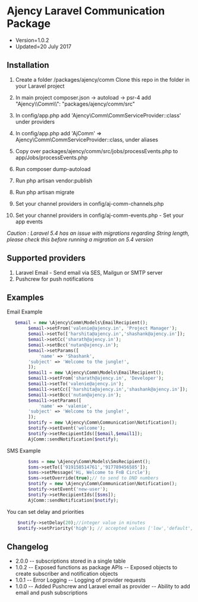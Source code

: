 # Ajency Laravel Communication Package

- Version=1.0.2
- Updated=20 July 2017

## Installation

1. Create a folder /packages/ajency/comm Clone this repo in the folder in your Laravel project

2. In main project composer.json -> autoload -> psr-4 add "Ajency\\\\Comm\\\\": "packages/ajency/comm/src"

3. In config/app.php add 'Ajency\\Comm\\CommServiceProvider::class' under providers

4. In config/app.php add 'AjComm' => Ajency\\Comm\\CommServiceProvider::class, under aliases

5. Copy over packages/ajency/comm/src/jobs/processEvents.php to app/Jobs/processEvents.php

5. Run composer dump-autoload

6. Run php artisan vendor:publish

7. Run php artisan migrate

8. Set your channel providers in config/aj-comm-channels.php

9. Set your channel providers in config/aj-comm-events.php - Set your app events

*Caution : Laravel 5.4 has an issue with migrations regarding String length, please check this before running a migration on 5.4 version*

## Supported providers
1. Laravel Email - Send email via SES, Mailgun or SMTP server
2. Pushcrew for push notifications

## Examples
Email Example
```php
   $email = new \Ajency\Comm\Models\EmailRecipient();
        $email->setFrom('valenie@ajency.in', 'Project Manager');
        $email->setTo(['harshita@ajency.in','shashank@ajency.in']);
        $email->setCc('sharath@ajency.in');
        $email->setBcc('nutan@ajency.in');
        $email->setParams([
            'name' => 'Shashank',
        'subject' => 'Welcome to the jungle!',
        ]);
        $email1 = new \Ajency\Comm\Models\EmailRecipient();
        $email1->setFrom('sharath@ajency.in', 'Developer');
        $email1->setTo('valenie@ajency.in');
        $email1->setCc(['harshita@ajency.in','shashank@ajency.in']);
        $email1->setBcc('nutan@ajency.in');
        $email1->setParams([
            'name' => 'valenie',
        'subject' => 'Welcome to the jungle!',
        ]);
        $notify = new \Ajency\Comm\Communication\Notification();
        $notify->setEvent('welcome');
        $notify->setRecipientIds([$email,$email1]);
        AjComm::sendNotification($notify);
```

SMS Example
```php
        $sms = new \Ajency\Comm\Models\SmsRecipient();
        $sms->setTo(['919158514761','917789456585']);
        $sms->setMessage('Hi, Welcome to FnB Circle');
        $sms->setOverride(true);// to send to DND numbers
        $notify = new \Ajency\Comm\Communication\Notification();
        $notify->setEvent('new-user');
        $notify->setRecipientIds([$sms]);
        AjComm::sendNotification($notify);
```

You can set delay and priorities
```php
    $notify->setDelay(20);//integer value in minutes
    $notify->setPriority('high'); // accepted values ['low','default','high']

```

## Changelog
- 2.0.0
-- subscriptions stored in a single table
- 1.0.2
-- Exposed functions as package APIs
-- Exposed objects to create subscriber and notification objects
- 1.0.1
-- Error Logging
-- Logging of provider requests
- 1.0.0
-- Added Pushcrew and Laravel email as provider
-- Ability to add email and push subscriptions
